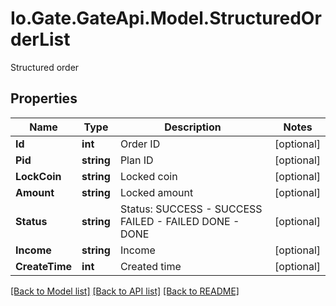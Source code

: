
# Io.Gate.GateApi.Model.StructuredOrderList

Structured order

## Properties

Name | Type | Description | Notes
------------ | ------------- | ------------- | -------------
**Id** | **int** | Order ID | [optional] 
**Pid** | **string** | Plan ID | [optional] 
**LockCoin** | **string** | Locked coin | [optional] 
**Amount** | **string** | Locked amount | [optional] 
**Status** | **string** | Status:   SUCCESS - SUCCESS  FAILED - FAILED DONE - DONE | [optional] 
**Income** | **string** | Income | [optional] 
**CreateTime** | **int** | Created time | [optional] 

[[Back to Model list]](../README.md#documentation-for-models)
[[Back to API list]](../README.md#documentation-for-api-endpoints)
[[Back to README]](../README.md)
